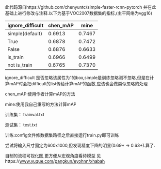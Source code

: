 此代码源自https://github.com/chenyuntc/simple-faster-rcnn-pytorch
并在此基础上进行修改与注释.以下为基于VOC2007数据集的指标,(主干网络为vgg16)

|ignore_difficult |chen_mAP|mine|
|---          |--- |---      |
|simple(default)      |0.6913|0.7467    |
|True      |0.6878| 0.7472     |
|False      |0.6876|0.6633      |
|is_train      |0.6966|0.6499        |
|not is_train      |0.6765|0.7370     |

ignore_difficult 是否忽略该属性为1的box,simple是训练忽略测不忽略,但是在计算mAP时会把difficult的list传给计算mAP的函数,应该也会做类似忽略的处理

chen_mAP:使用作者计算mAP的方法

mine:使用我自己重写的方法计算mAP

训练集： trainval.txt 

测试集： test.txt

训练:config文件修数据集路径之后直接运行train.py即可训练

尝试将输入尺寸固定为600x1000,但发现精度下降的明显(0.69+ -> 0.63+).算了.

自制的流程可视化图,更方便从宏观角度看待模型 见https://www.yuque.com/pangkun/eyohnn/xhabah
